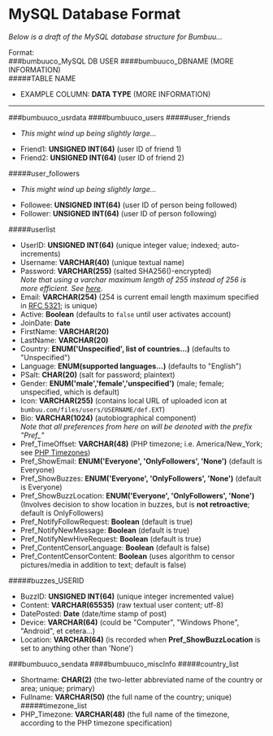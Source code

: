 MySQL Database Format
=====================

_Below is a draft of the MySQL database structure for Bumbuu..._

Format: <br>
###bumbuuco_MySQL DB USER
####bumbuuco_DBNAME (MORE INFORMATION) <br>
#####TABLE NAME
*	EXAMPLE COLUMN: **DATA TYPE** (MORE INFORMATION)

-------------------------------

###bumbuuco_usrdata
####bumbuuco_users
#####user_friends
-	*This might wind up being slightly large...*
*	Friend1: **UNSIGNED INT(64)** (user ID of friend 1)
*	Friend2: **UNSIGNED INT(64)** (user ID of friend 2)

#####user_followers
-	*This might wind up being slightly large...*
*	Followee: **UNSIGNED INT(64)** (user ID of person being followed)
*	Follower: **UNSIGNED INT(64)** (user ID of person following)

#####userlist
*	UserID: **UNSIGNED INT(64)** (unique integer value; indexed; auto-increments)
*	Username: **VARCHAR(40)** (unique textual name)
*	Password: **VARCHAR(255)** (salted SHA256()-encrypted)
<br>_Note that using a varchar maximum length of 255 instead of 256 is more efficient. See [here](http://dev.mysql.com/doc/refman/5.0/en/char.html)._
*	Email: **VARCHAR(254)** (254 is current email length maximum specified in [RFC 5321](http://tools.ietf.org/html/rfc5321#section-4.5.3); is unique)
*	Active: **Boolean** (defaults to `false` until user activates account)
*	JoinDate: **Date**
*	FirstName: **VARCHAR(20)**
*	LastName: **VARCHAR(20)**
*	Country: **ENUM('Unspecified', list of countries...)** (defaults to "Unspecified")
*	Language: **ENUM(supported languages...)** (defaults to "English")
*	PSalt: **CHAR(20)** (salt for password; plaintext)
*	Gender: **ENUM('male','female','unspecified')** (male; female; unspecified, which is default)
*	Icon: **VARCHAR(255)** (contains local URL of uploaded icon at `bumbuu.com/files/users/USERNAME/def.EXT`)
*	Bio: **VARCHAR(1024)** (autobiographical component)
<br>_Note that all preferences from here on will be denoted with the prefix "Pref\_"_
*	Pref\_TimeOffset: **VARCHAR(48)** (PHP timezone; i.e. America/New_York; see [PHP Timezones](http://php.net/manual/en/timezones.php))
*	Pref\_ShowEmail: **ENUM('Everyone', 'OnlyFollowers', 'None')** (default is Everyone)
*	Pref\_ShowBuzzes: **ENUM('Everyone', 'OnlyFollowers', 'None')** (default is Everyone)
*	Pref\_ShowBuzzLocation: **ENUM('Everyone', 'OnlyFollowers', 'None')** (Involves decision to show location in buzzes, but is **not retroactive**; default is OnlyFollowers)
*	Pref\_NotifyFollowRequest: **Boolean** (default is true)
*	Pref\_NotifyNewMessage: **Boolean** (default is true)
*	Pref\_NotifyNewHiveRequest: **Boolean** (default is true)
*	Pref\_ContentCensorLanguage: **Boolean** (default is false)
*	Pref\_ContentCensorContent: **Boolean** (uses algorithm to censor pictures/media in addition to text; default is false)

#####buzzes_USERID
*	BuzzID: **UNSIGNED INT(64)** (unique integer incremented value)
*	Content: **VARCHAR(65535)** (raw textual user content; utf-8)
*	DatePosted: **Date** (date/time stamp of post)
*	Device: **VARCHAR(64)** (could be "Computer", "Windows Phone", "Android", et cetera...)
*	Location: **VARCHAR(64)** (is recorded when **Pref\_ShowBuzzLocation** is set to anything other than 'None')

###bumbuuco_sendata
####bumbuuco_miscInfo
#####country_list
*	Shortname: **CHAR(2)** (the two-letter abbreviated name of the country or area; unique; primary)
*	Fullname: **VARCHAR(50)** (the full name of the country; unique)
#####timezone_list
*	PHP_Timezone: **VARCHAR(48)** (the full name of the timezone, according to the PHP timezone specification)
